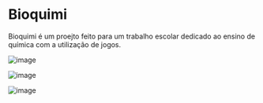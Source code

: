 # Bioquimi
Bioquimi é um proejto feito para um trabalho escolar dedicado ao ensino de química com a utilização de jogos.


![image](https://github.com/user-attachments/assets/ab368869-4a1b-44ae-a030-6cc490671e02)


![image](https://github.com/user-attachments/assets/0db6661a-9ae5-42e2-b428-b7a8ff364aa8)


![image](https://github.com/user-attachments/assets/22937d79-e95d-4e3d-9a88-09ff1bff7918)
